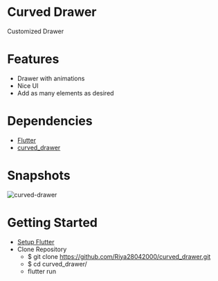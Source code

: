 # Curved Drawer

Customized Drawer



# Features

- Drawer with animations
- Nice UI
- Add as many elements as desired



# Dependencies

- [Flutter](https://flutter.dev/)
- [curved_drawer](https://pub.dev/packages/curved_drawer)



# Snapshots

![curved-drawer](https://user-images.githubusercontent.com/65823846/84799146-77467a80-b019-11ea-8e3d-f9b2f564ef62.gif)



# Getting Started

- [Setup Flutter](https://flutter.dev/docs/get-started/install)
- Clone Repository <br>
    - $ git clone https://github.com/Riya28042000/curved_drawer.git<br>
    - $ cd curved_drawer/<br>
    - flutter run<br>
      
      
      
